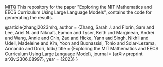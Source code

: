 [MITQ](https://idrori.github.io/MITQ/)
This repository for the paper "Exploring the MIT Mathematics and EECS Curriculum Using Large Language Models", contains the code for genrerating the results.

@article{zhangj2023mitq,
  author = {Zhang, Sarah J. and Florin, Sam and Lee, Ariel N. and Niknafs, Eamon and Tyser, Keith and Marginean, Andrei and Wang, Annie and Chin, Zad and Hicke, Yann and Singh, Nikhil and Udell, Madeleine and Kim, Yoon and Buonassisi, Tonio and Solar-Lezama, Armando and Drori, Iddo}
  title = {Exploring the MIT Mathematics and EECS Curriculum Using Large Language Model},
  journal = {arXiv preprint arXiv:2306.08997},
  year = {2023}
}
